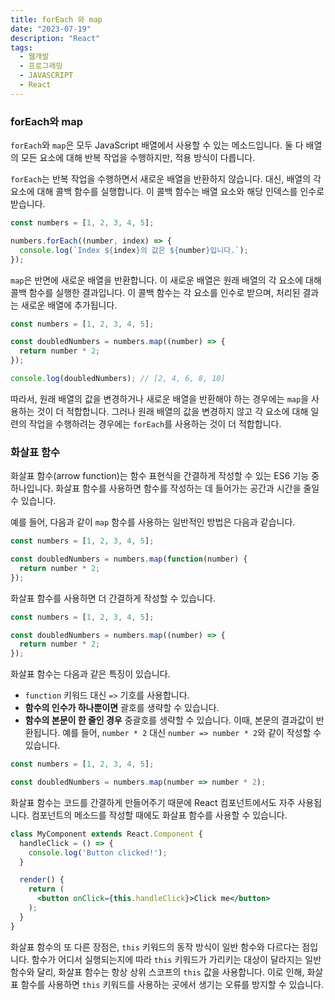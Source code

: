 ```yaml
---
title: forEach 와 map
date: "2023-07-19"
description: "React"
tags:
  - 웹개발
  - 프로그래밍
  - JAVASCRIPT
  - React
---
```


### forEach와 map

`forEach`와 `map`은 모두 JavaScript 배열에서 사용할 수 있는 메소드입니다. 둘 다 배열의 모든 요소에 대해 반복 작업을 수행하지만, 적용 방식이 다릅니다.

`forEach`는 반복 작업을 수행하면서 새로운 배열을 반환하지 않습니다. 대신, 배열의 각 요소에 대해 콜백 함수를 실행합니다. 이 콜백 함수는 배열 요소와 해당 인덱스를 인수로 받습니다.

```jsx
const numbers = [1, 2, 3, 4, 5];

numbers.forEach((number, index) => {
  console.log(`Index ${index}의 값은 ${number}입니다.`);
});
```

`map`은 반면에 새로운 배열을 반환합니다. 이 새로운 배열은 원래 배열의 각 요소에 대해 콜백 함수를 실행한 결과입니다. 이 콜백 함수는 각 요소를 인수로 받으며, 처리된 결과는 새로운 배열에 추가됩니다.

```jsx
const numbers = [1, 2, 3, 4, 5];

const doubledNumbers = numbers.map((number) => {
  return number * 2;
});

console.log(doubledNumbers); // [2, 4, 6, 8, 10]

```

따라서, 원래 배열의 값을 변경하거나 새로운 배열을 반환해야 하는 경우에는 `map`을 사용하는 것이 더 적합합니다. 그러나 원래 배열의 값을 변경하지 않고 각 요소에 대해 일련의 작업을 수행하려는 경우에는 `forEach`를 사용하는 것이 더 적합합니다.

### 화살표 함수

화살표 함수(arrow function)는 함수 표현식을 간결하게 작성할 수 있는 ES6 기능 중 하나입니다. 화살표 함수를 사용하면 함수를 작성하는 데 들어가는 공간과 시간을 줄일 수 있습니다.

예를 들어, 다음과 같이 `map` 함수를 사용하는 일반적인 방법은 다음과 같습니다.

```jsx
const numbers = [1, 2, 3, 4, 5];

const doubledNumbers = numbers.map(function(number) {
  return number * 2;
});
```

화살표 함수를 사용하면 더 간결하게 작성할 수 있습니다.

```jsx
const numbers = [1, 2, 3, 4, 5];

const doubledNumbers = numbers.map((number) => {
  return number * 2;
});
```

화살표 함수는 다음과 같은 특징이 있습니다.

- `function` 키워드 대신 `=>` 기호를 사용합니다.
- **함수의 인수가 하나뿐이면** 괄호를 생략할 수 있습니다.
- **함수의 본문이 한 줄인 경우** 중괄호를 생략할 수 있습니다. 이때, 본문의 결과값이 반환됩니다. 예를 들어, `number * 2` 대신 `number => number * 2`와 같이 작성할 수 있습니다.

```jsx
const numbers = [1, 2, 3, 4, 5];

const doubledNumbers = numbers.map(number => number * 2);
```

화살표 함수는 코드를 간결하게 만들어주기 때문에 React 컴포넌트에서도 자주 사용됩니다. 컴포넌트의 메소드를 작성할 때에도 화살표 함수를 사용할 수 있습니다.

```jsx
class MyComponent extends React.Component {
  handleClick = () => {
    console.log('Button clicked!');
  }

  render() {
    return (
      <button onClick={this.handleClick}>Click me</button>
    );
  }
}
```

화살표 함수의 또 다른 장점은, `this` 키워드의 동작 방식이 일반 함수와 다르다는 점입니다. 함수가 어디서 실행되는지에 따라 `this` 키워드가 가리키는 대상이 달라지는 일반 함수와 달리, 화살표 함수는 항상 상위 스코프의 `this` 값을 사용합니다. 이로 인해, 화살표 함수를 사용하면 `this` 키워드를 사용하는 곳에서 생기는 오류를 방지할 수 있습니다.